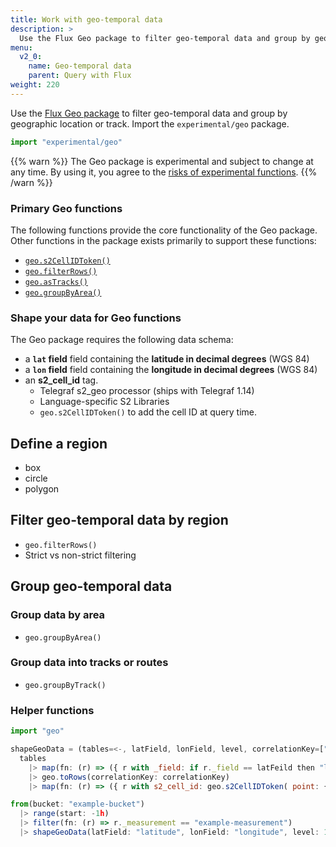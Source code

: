 ```yaml
---
title: Work with geo-temporal data
description: >
  Use the Flux Geo package to filter geo-temporal data and group by geographic location or track.
menu:
  v2_0:
    name: Geo-temporal data
    parent: Query with Flux
weight: 220
---
```


Use the [Flux Geo package](/v2.0/reference/flux/stdlib/experimental/geo) to
filter geo-temporal data and group by geographic location or track.
Import the `experimental/geo` package.

```js
import "experimental/geo"
```

{{% warn %}}
The Geo package is experimental and subject to change at any time.
By using it, you agree to the [risks of experimental functions](/v2.0/reference/flux/stdlib/experimental/#use-experimental-functions-at-your-own-risk).
{{% /warn %}}

### Primary Geo functions
The following functions provide the core functionality of the Geo package.
Other functions in the package exists primarily to support these functions:

- [`geo.s2CellIDToken()`](/v2.0/reference/flux/stdlib/experimental/geo/s2cellidtoken/)
- [`geo.filterRows()`](/v2.0/reference/flux/stdlib/experimental/geo/filterrows/)
- [`geo.asTracks()`](/v2.0/reference/flux/stdlib/experimental/geo/astracks/)
- [`geo.groupByArea()`](/v2.0/reference/flux/stdlib/experimental/geo/groupbyarea/)

### Shape your data for Geo functions
The Geo package requires the following data schema:

- a **`lat` field** field containing the **latitude in decimal degrees** (WGS 84)
- a **`lon` field** field containing the **longitude in decimal degrees** (WGS 84)
- an **s2_cell_id** tag.
    - Telegraf s2_geo processor (ships with Telegraf 1.14)
    - Language-specific S2 Libraries
    - `geo.s2CellIDToken()` to add the cell ID at query time.

## Define a region
- box
- circle
- polygon

## Filter geo-temporal data by region
- `geo.filterRows()`
- Strict vs non-strict filtering

## Group geo-temporal data

### Group data by area
- `geo.groupByArea()`

### Group data into tracks or routes
- `geo.groupByTrack()`

### Helper functions
```js
import "geo"

shapeGeoData = (tables=<-, latField, lonField, level, correlationKey=["_time"]),
  tables
    |> map(fn: (r) => ({ r with _field: if r._field == latFeild then "lat" else if r._field == lonField then "lon" else r._field }))
    |> geo.toRows(correlationKey: correlationKey)
    |> map(fn: (r) => ({ r with s2_cell_id: geo.s2CellIDToken( point: {lat: r.lat, lon: r.lon}, level: level)}))

from(bucket: "example-bucket")
  |> range(start: -1h)
  |> filter(fn: (r) => r._measurement == "example-measurement")
  |> shapeGeoData(latField: "latitude", lonField: "longitude", level: 10)
```
